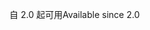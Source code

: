 <span data-ttu-id="51add-101">自 2.0 起可用</span><span class="sxs-lookup"><span data-stu-id="51add-101">Available since 2.0</span></span>